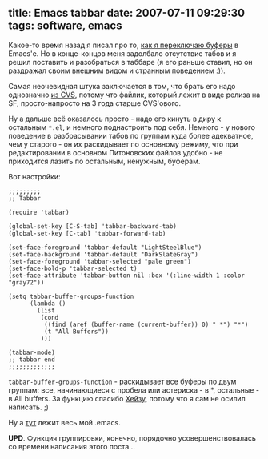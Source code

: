 title: Emacs tabbar
date: 2007-07-11 09:29:30
tags: software, emacs
----


Какое-то время назад я писал про то, [как я переключаю буферы](https://solovyov.net/blog/2006/emacs/) в Emacs'е. Но в конце-концов меня задолбало отсутствие табов и я решил поставить и разобраться в таббаре (я его раньше ставил, но он раздражал своим внешним видом и странным поведением :)).

Самая неочевидная штука заключается в том, что брать его надо однозначно [из CVS](http://emhacks.cvs.sourceforge.net/*checkout*/emhacks/emhacks/tabbar.el), потому что файлик, который лежит в виде релиза на SF, просто-напросто на 3 года старше CVS'ового.

Ну а дальше всё оказалось просто - надо его кинуть в диру к остальным `*.el`, и немного поднастроить под себя. Немного - у нового поведение в разбрасывании табов по группам куда более адекватное, чем у старого - он их раскидывает по основному режиму, что при редактировании в основном Питоновских файлов удобно - не приходится лазить по остальным, ненужным, буферам.

Вот настройки:

    ;;;;;;;;;
    ;; Tabbar
    
    (require 'tabbar)
    
    (global-set-key [C-S-tab] 'tabbar-backward-tab)
    (global-set-key [C-tab] 'tabbar-forward-tab)
    
    (set-face-foreground 'tabbar-default "LightSteelBlue")
    (set-face-background 'tabbar-default "DarkSlateGray")
    (set-face-foreground 'tabbar-selected "pale green")
    (set-face-bold-p 'tabbar-selected t)
    (set-face-attribute 'tabbar-button nil :box '(:line-width 1 :color "gray72"))
    
    (setq tabbar-buffer-groups-function
          (lambda () 
            (list
             (cond
              ((find (aref (buffer-name (current-buffer)) 0) " *") "*")
              (t "All Buffers"))
             )))
    
    (tabbar-mode)
    ;; tabbar end
    ;;;;;;;;;;;;;

`tabbar-buffer-groups-function` - раскидывает все буферы по двум группам: все, начинающиеся с пробела или астериска - в *, остальные - в All buffers. За функцию спасибо [Хейзу](http://haizz.livejournal.com), потому что я сам не осилил написать. ;)

Ну а [тут](https://github.com/piranha/conf/tree/master/.emacs.d) лежит весь мой .emacs.

**UPD**. Функция группировки, конечно, порядочно усовершенствовалась со времени написания этого поста...
